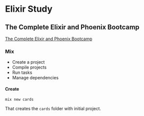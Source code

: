 # Elixir Study

## The Complete Elixir and Phoenix Bootcamp

[The Complete Elixir and Phoenix Bootcamp](https://www.udemy.com/course/the-complete-elixir-and-phoenix-bootcamp-and-tutorial)

### Mix

- Create a project
- Compile projects
- Run tasks
- Manage dependencies

#### Create

```bash
mix new cards
```

That creates the `cards` folder with initial project.
